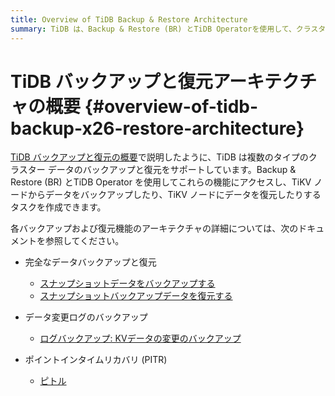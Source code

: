 ```yaml
---
title: Overview of TiDB Backup & Restore Architecture
summary: TiDB は、Backup & Restore (BR) とTiDB Operatorを使用して、クラスター データのバックアップと復元をサポートします。TiKV ノードからデータをバックアップし、TiKV ノードにデータを復元するタスクを作成できます。アーキテクチャには、完全なデータ バックアップと復元、データ変更ログのバックアップ、およびポイントインタイム リカバリ (PITR) が含まれます。詳細については、各機能の特定のドキュメントを参照してください。
---
```


# TiDB バックアップと復元アーキテクチャの概要 {#overview-of-tidb-backup-x26-restore-architecture}

[TiDB バックアップと復元の概要](/br/backup-and-restore-overview.md)で説明したように、TiDB は複数のタイプのクラスター データのバックアップと復元をサポートしています。Backup &amp; Restore (BR) とTiDB Operator を使用してこれらの機能にアクセスし、TiKV ノードからデータをバックアップしたり、TiKV ノードにデータを復元したりするタスクを作成できます。

各バックアップおよび復元機能のアーキテクチャの詳細については、次のドキュメントを参照してください。

-   完全なデータバックアップと復元

    -   [スナップショットデータをバックアップする](/br/br-snapshot-architecture.md#process-of-backup)
    -   [スナップショットバックアップデータを復元する](/br/br-snapshot-architecture.md#process-of-restore)

-   データ変更ログのバックアップ

    -   [ログバックアップ: KVデータの変更のバックアップ](/br/br-log-architecture.md#process-of-log-backup)

-   ポイントインタイムリカバリ (PITR)

    -   [ピトル](/br/br-log-architecture.md#process-of-pitr)
